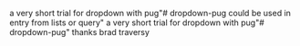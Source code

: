a very short trial for dropdown  with pug"# dropdown-pug could be used in entry from lists or query" 
a very short trial for dropdown  with pug"# dropdown-pug" 
thanks  brad traversy  

